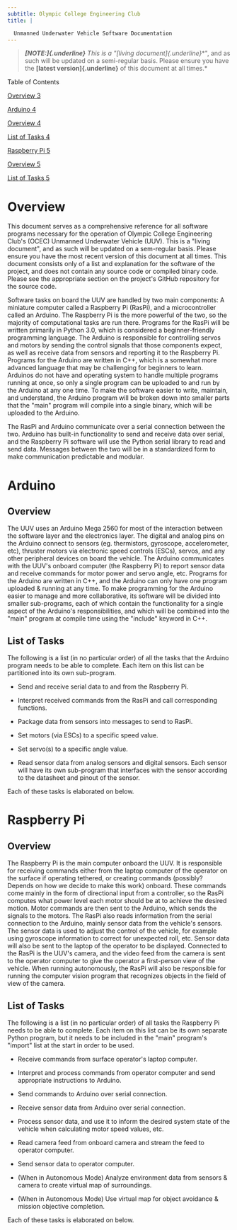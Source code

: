 ```yaml
---
subtitle: Olympic College Engineering Club
title: |

  Unmanned Underwater Vehicle Software Documentation
---
```


> ***[NOTE:]{.underline}** This is a "**[living
> document]{.underline}**", and as such will be updated on a
> semi-regular basis. Please ensure you have the **[latest
> version]{.underline}** of this document at all times.*

Table of Contents

[Overview 3](#overview)

[Arduino 4](#arduino)

[Overview 4](#overview-1)

[List of Tasks 4](#list-of-tasks)

[Raspberry Pi 5](#raspberry-pi)

[Overview 5](#overview-2)

[List of Tasks 5](#list-of-tasks-1)

# Overview

This document serves as a comprehensive reference for all software
programs necessary for the operation of Olympic College Engineering
Club's (OCEC) Unmanned Underwater Vehicle (UUV). This is a "living
document", and as such will be updated on a sem-regular basis. Please
ensure you have the most recent version of this document at all times.
This document consists only of a list and explanation for the software
of the project, and does not contain any source code or compiled binary
code. Please see the appropriate section on the project's GitHub
repository for the source code.

Software tasks on board the UUV are handled by two main components: A
miniature computer called a Raspberry Pi (RasPi), and a microcontroller
called an Arduino. The Raspberry Pi is the more powerful of the two, so
the majority of computational tasks are run there. Programs for the
RasPi will be written primarily in Python 3.0, which is considered a
beginner-friendly programming language. The Arduino is responsible for
controlling servos and motors by sending the control signals that those
components expect, as well as receive data from sensors and reporting it
to the Raspberry Pi. Programs for the Arduino are written in C++, which
is a somewhat more advanced language that may be challenging for
beginners to learn. Arduinos do not have and operating system to handle
multiple programs running at once, so only a single program can be
uploaded to and run by the Arduino at any one time. To make the software
easier to write, maintain, and understand, the Arduino program will be
broken down into smaller parts that the "main" program will compile into
a single binary, which will be uploaded to the Arduino.

The RasPi and Arduino communicate over a serial connection between the
two. Arduino has built-in functionality to send and receive data over
serial, and the Raspberry Pi software will use the Python serial library
to read and send data. Messages between the two will be in a
standardized form to make communication predictable and modular.

# Arduino

## Overview

The UUV uses an Arduino Mega 2560 for most of the interaction between
the software layer and the electronics layer. The digital and analog
pins on the Arduino connect to sensors (eg. thermistors, gyroscope,
accelerometer, etc), thruster motors via electronic speed controls
(ESCs), servos, and any other peripheral devices on board the vehicle.
The Arduino communicates with the UUV's onboard computer (the Raspberry
Pi) to report sensor data and receive commands for motor power and servo
angle, etc. Programs for the Arduino are written in C++, and the Arduino
can only have one program uploaded & running at any time. To make
programming for the Arduino easier to manage and more collaborative, its
software will be divided into smaller sub-programs, each of which
contain the functionality for a single aspect of the Arduino's
responsibilities, and which will be combined into the "main" program at
compile time using the "include" keyword in C++.

## List of Tasks

The following is a list (in no particular order) of all the tasks that
the Arduino program needs to be able to complete. Each item on this list
can be partitioned into its own sub-program.

-   Send and receive serial data to and from the Raspberry Pi.

-   Interpret received commands from the RasPi and call corresponding
    functions.

-   Package data from sensors into messages to send to RasPi.

-   Set motors (via ESCs) to a specific speed value.

-   Set servo(s) to a specific angle value.

-   Read sensor data from analog sensors and digital sensors. Each
    sensor will have its own sub-program that interfaces with the sensor
    according to the datasheet and pinout of the sensor.

Each of these tasks is elaborated on below.

# Raspberry Pi

## Overview

The Raspberry Pi is the main computer onboard the UUV. It is responsible
for receiving commands either from the laptop computer of the operator
on the surface if operating tethered, or creating commands (possibly?
Depends on how we decide to make this work) onboard. These commands come
mainly in the form of directional input from a controller, so the RasPi
computes what power level each motor should be at to achieve the desired
motion. Motor commands are then sent to the Arduino, which sends the
signals to the motors. The RasPi also reads information from the serial
connection to the Arduino, mainly sensor data from the vehicle's
sensors. The sensor data is used to adjust the control of the vehicle,
for example using gyroscope information to correct for unexpected roll,
etc. Sensor data will also be sent to the laptop of the operator to be
displayed. Connected to the RasPi is the UUV's camera, and the video
feed from the camera is sent to the operator computer to give the
operator a first-person view of the vehicle. When running autonomously,
the RasPi will also be responsible for running the computer vision
program that recognizes objects in the field of view of the camera.

## List of Tasks

The following is a list (in no particular order) of all tasks the
Raspberry Pi needs to be able to complete. Each item on this list can be
its own separate Python program, but it needs to be included in the
"main" program's "import" list at the start in order to be used.

-   Receive commands from surface operator's laptop computer.

-   Interpret and process commands from operator computer and send
    appropriate instructions to Arduino.

-   Send commands to Arduino over serial connection.

-   Receive sensor data from Arduino over serial connection.

-   Process sensor data, and use it to inform the desired system state
    of the vehicle when calculating motor speed values, etc.

-   Read camera feed from onboard camera and stream the feed to operator
    computer.

-   Send sensor data to operator computer.

-   (When in Autonomous Mode) Analyze environment data from sensors &
    camera to create virtual map of surroundings.

-   (When in Autonomous Mode) Use virtual map for object avoidance &
    mission objective completion.

Each of these tasks is elaborated on below.
